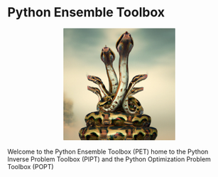 # Python Ensemble Toolbox

<p align="center" width="100%">
    <img width="50%" src="https://github.com/Python-Ensemble-Toolbox/.github/blob/main/profile/pictures/logo.png" title="PIPT and POPT are not your average PETs">
</p



Welcome to the Python Ensemble Toolbox (PET) home to the Python Inverse Problem Toolbox (PIPT) and the Python Optimization Problem Toolbox (POPT)

